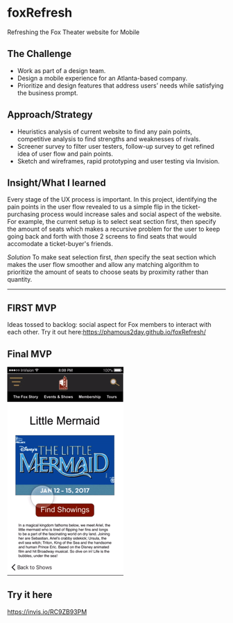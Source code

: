 # foxRefresh
Refreshing the Fox Theater website for Mobile


## The Challenge

* Work as part of a design team. 
* Design a mobile experience for an Atlanta-based company. 
* Prioritize and design features that address users’ needs while satisfying the business prompt.  

## Approach/Strategy
* Heuristics analysis of current website to find any pain points, competitive analysis to find strengths and weaknesses of rivals.
* Screener survey to filter user testers, follow-up survey to get refined idea of user flow and pain points.
* Sketch and wireframes, rapid prototyping and user testing via Invision.

## Insight/What I learned
Every stage of the UX process is important. In this project, identifying the pain points in the user flow revealed to us a simple flip in the ticket-purchasing process would increase sales and social aspect of the website. For example, the current setup is to select seat section first, then specify the amount of seats which makes a recursive problem for the user to keep going back and forth with those 2 screens to find seats that would accomodate a ticket-buyer's friends.

*Solution* To make seat selection first, _then_ specify the seat section which makes the user flow smoother and allow any matching algorithm to prioritize the amount of seats to choose seats by proximity rather than quantity.


-------------------------------------------------------------------------------------

## FIRST MVP

Ideas tossed to backlog: social aspect for Fox members to interact with each other. 
Try it out here:https://phamous2day.github.io/foxRefresh/


## Final MVP

[![animation of final MVP Fox theater ticket buying site](images/foxTHEATER.gif)](https://vimeo.com/199380079 "Fox Theater Mobile Site")


## Try it here
https://invis.io/RC9ZB93PM
